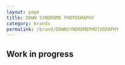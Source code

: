 ```yaml
---
layout: page
title: DOWN SYNDROME PHOTOGRAPHY
category: brands
permalink: /brand/DOWNSYNDROMEPHOTOGRAPHY
---
```

## Work in progress
